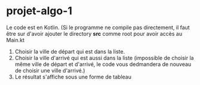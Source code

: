 # projet-algo-1

Le code est en Kotlin.
(Si le programme ne compile pas directement, il faut être sur d'avoir ajouter le directory **src** comme root pour avoir accès au Main.kt

1. Choisir la ville de départ qui est dans la liste.
2. Choisir la ville d'arrivé qui est aussi dans la liste (impossible de choisir la même ville de départ et d'arrivé, le code vous dedmandera de nouveau de choisir une ville d'arrivé.)
3. Le résultat s'affiche sous une forme de tableau 
